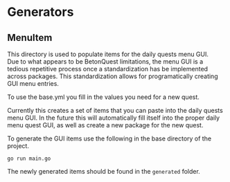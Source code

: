 # Generators

## MenuItem

This directory is used to populate items for the daily quests menu GUI.  
Due to what appears to be BetonQuest limitations, the menu GUI is a tedious repetitive process once a standardization has be implemented across packages. This standardization allows for programatically creating GUI menu entries.

To use the base.yml you fill in the values you need for a new quest.

Currently this creates a set of items that you can paste into the daily quests menu GUI. In the future this will automatically fill itself into the proper daily menu quest GUI, as well as create a new package for the new quest.

To generate the GUI items use the following in the base directory of the project.

```
go run main.go
```

The newly generated items should be found in the `generated` folder.